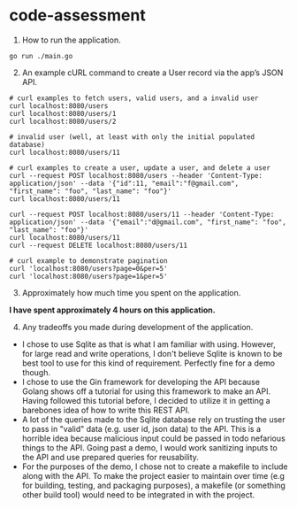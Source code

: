 # code-assessment

1. How to run the application.

```shell
go run ./main.go
```

2. An example cURL command to create a User record via the app’s JSON API.

```shell
# curl examples to fetch users, valid users, and a invalid user
curl localhost:8080/users
curl localhost:8080/users/1
curl localhost:8080/users/2

# invalid user (well, at least with only the initial populated database)
curl localhost:8080/users/11

# curl examples to create a user, update a user, and delete a user
curl --request POST localhost:8080/users --header 'Content-Type: application/json' --data '{"id":11, "email":"f@gmail.com", "first_name": "foo", "last_name": "foo"}'
curl localhost:8080/users/11

curl --request POST localhost:8080/users/11 --header 'Content-Type: application/json' --data '{"email":"d@gmail.com", "first_name": "foo", "last_name": "foo"}'
curl localhost:8080/users/11
curl --request DELETE localhost:8080/users/11

# curl example to demonstrate pagination
curl 'localhost:8080/users?page=0&per=5'
curl 'localhost:8080/users?page=1&per=5'
```

3. Approximately how much time you spent on the application.

**I have spent approximately 4 hours on this application.**

4. Any tradeoffs you made during development of the application.

* I chose to use Sqlite as that is what I am familiar with using. However, for large read and write operations, I don't believe Sqlite is known to be best tool to use for this kind of requirement. Perfectly fine for a demo though.
* I chose to use the Gin framework for developing the API because Golang shows off a tutorial for using this framework to make an API. Having followed this tutorial before, I decided to utilize it in getting a barebones idea of how to write this REST API.
* A lot of the queries made to the Sqlite database rely on trusting the user to pass in "valid" data (e.g. user id, json data) to the API. This is a horrible idea because malicious input could be passed in todo nefarious things to the API. Going past a demo, I would work sanitizing inputs to the API and use prepared queries for reusability.
* For the purposes of the demo, I chose not to create a makefile to include along with the API. To make the project easier to maintain over time (e.g for building, testing, and packaging purposes), a makefile (or something other build tool) would need to be integrated in with the project.
